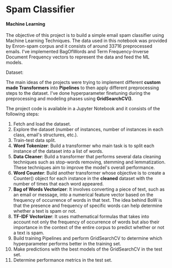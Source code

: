 # Spam Classifier
#### Machine Learning
The objective of this project is to build a simple email spam classifier using Machine Learning Techniques. The data used in this notebook was provided by Enron-spam corpus and it consists of around 33716 preprocessed emails. I've implemented BagOfWords and Term Frequency-Inverse Document Frequency vectors to represent the data and feed the ML models.

Dataset: [](https://www2.aueb.gr/users/ion/data/enron-spam/)

The main ideas of the projects were trying to implement different **custom made Transformers** into **Pipelines** to then apply different preprocessing steps to the dataset. I've done hyperparameter finetuning during the preprocessing and modeling phases using **GridSearchCV()**.

The project code is available in a Jupyter Notebook and it consists of the following steps:
1. Fetch and load the dataset.
2. Explore the dataset (number of instances, number of instances in each class, email's structures, etc.).
3. Train-test data split.
4. **Word Tokenizer**: Build a transformer who main task is to split each instance of the dataset into a list of words.
5. **Data Cleaner**: Build a transformer that performs several data cleaning techniques such as stop-words removing, stemming and lemmatization. These techniques aim to improve the model's overall performance.
6. **Word Counter**: Build another transformer whose objective is to create a Counter() object for each instance in the **cleaned** dataset with the number of times that each word appeared.
7. **Bag of Words Vectorizer**: It involves converting a piece of text, such as an email or message, into a numerical feature vector based on the frequency of occurrence of words in that text. The idea behind BoW is that the presence and frequency of specific words can help determine whether a text is spam or not.
8. **TF-IDF Vectorizer**: It uses mathematical formulas that takes into account not only the frequency of occurrence of words but also their importance in the context of the entire corpus to predict whether or not a text is spam.
9. Build training Pipelines and perform GridSearchCV to determine which hyperparameter performs better in the training set.
10. Make predictions with the best models of the GridSearchCV in the test set.
11. Determine performance metrics in the test set.
